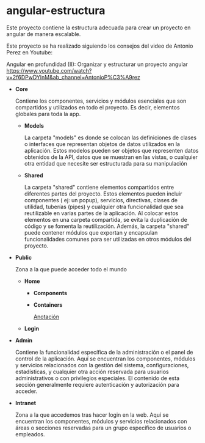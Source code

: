 # angular-estructura

Este proyecto contiene la estructura adecuada para crear un proyecto en angular de
manera escalable.

Este proyecto se ha realizado siguiendo los consejos del video de Antonio Perez en Youtube:

Angular en profundidad (II): Organizar y estructurar un proyecto angular
https://www.youtube.com/watch?v=2f6DPwDYlnM&ab_channel=AntonioP%C3%A9rez


- **Core**
    
    Contiene los componentes, servicios y módulos esenciales que son compartidos y utilizados en todo el proyecto. Es decir, elementos globales para toda la app.
    
    - **Models**
        
        La carpeta "models" es donde se colocan las definiciones de clases o interfaces que representan objetos de datos utilizados en la aplicación. Estos modelos pueden ser objetos que representen datos obtenidos de la API, datos que se muestran en las vistas, o cualquier otra entidad que necesite ser estructurada para su manipulación
        
    - **Shared**
        
        La carpeta "shared" contiene elementos compartidos entre diferentes partes del proyecto. Estos elementos pueden incluir componentes ( ej: un popup), servicios, directivas, clases de utilidad, tuberías (pipes) y cualquier otra funcionalidad que sea reutilizable en varias partes de la aplicación. Al colocar estos elementos en una carpeta compartida, se evita la duplicación de código y se fomenta la reutilización. Además, la carpeta "shared" puede contener módulos que exportan y encapsulan funcionalidades comunes para ser utilizadas en otros módulos del proyecto.
        
- **Public**
    
    Zona a la que puede acceder todo el mundo
    
    - **Home**
        - **Components**
        - **Containers**
            
            [Anotación](https://www.notion.so/Anotaci-n-e9508afa5188464fb2db6a671be15e3c?pvs=21)
            
    - **Login**
- **Admin**
    
    Contiene la funcionalidad específica de la administración o el panel de control de la aplicación. Aquí se encuentran los componentes, módulos y servicios relacionados con la gestión del sistema, configuraciones, estadísticas, y cualquier otra acción reservada para usuarios administrativos o con privilegios especiales. El contenido de esta sección generalmente requiere autenticación y autorización para acceder.
    
- **Intranet**
    
    Zona a la que accedemos tras hacer login en la web. Aquí se encuentran los componentes, módulos y servicios relacionados con áreas o secciones reservadas para un grupo específico de usuarios o empleados.